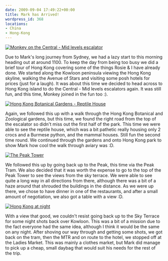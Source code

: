 ```yaml
---
date: 2009-09-04 17:49:22+00:00
title: Mark has Arrived!
wordpress_id: 368
locations:
- China
- Hong-Kong
---
```


[![Monkey on the Central - Mid levels escalator](http://travel.perry-online.me.uk/files/2012/08/sfpgMjAwOS8yMDA5LjA4LjA1IC0gMjAwOS4wOS4xMSBUb3VyIG9mIENoaW5hLzIwMDkuMDguMzEgLSAyMDA5LjA5LjExIEhvbmcgS29uZy8qSU1HXzQ2NjIuSlBHKippbWFnZSoqOGQ5OTMwNGM5Y2YwMjRjMjVhYWUwYTYzNGI4ZmNkYjkamp-199x300.jpg)](http://travel.perry-online.me.uk/files/2012/08/sfpgMjAwOS8yMDA5LjA4LjA1IC0gMjAwOS4wOS4xMSBUb3VyIG9mIENoaW5hLzIwMDkuMDguMzEgLSAyMDA5LjA5LjExIEhvbmcgS29uZy8qSU1HXzQ2NjIuSlBHKippbWFnZSoqOGQ5OTMwNGM5Y2YwMjRjMjVhYWUwYTYzNGI4ZmNkYjkamp.jpg)


Due to Mark's long journey from Sydney, we had a lazy start to this morning heading out at around 1100. To keep the day from being too busy we did a brief tour of Hong Kong covering some of the things Rosie & I have already done. We started along the Kowloon peninsula viewing the Hong Kong skyline, walking the Avenue of Stars and visiting some posh hotels for prices (just for a laugh). <!-- more -->It was about this time we decided to head across to Hong Kong island to do the Central - Mid levels escalators again. It was still fun, and this time, Monkey joined in the fun too :).


[![Hong Kong Botanical Gardens - Reptile House](http://travel.perry-online.me.uk/files/2012/08/sfpgMjAwOS8yMDA5LjA4LjA1IC0gMjAwOS4wOS4xMSBUb3VyIG9mIENoaW5hLzIwMDkuMDguMzEgLSAyMDA5LjA5LjExIEhvbmcgS29uZy8qSU1HXzQ2NzIuSlBHKippbWFnZSoqMWE3ZDY0ZjdkNzExZjA3OGNkNGRiN2RhODI5NmI2NDcamp-300x199.jpg)](http://travel.perry-online.me.uk/files/2012/08/sfpgMjAwOS8yMDA5LjA4LjA1IC0gMjAwOS4wOS4xMSBUb3VyIG9mIENoaW5hLzIwMDkuMDguMzEgLSAyMDA5LjA5LjExIEhvbmcgS29uZy8qSU1HXzQ2NzIuSlBHKippbWFnZSoqMWE3ZDY0ZjdkNzExZjA3OGNkNGRiN2RhODI5NmI2NDcamp.jpg)


Again, we followed this up with a walk through the Hong Kong Botanical and Zoological gardens, but this time, we found the right road from the top of the escalator so didn't miss out the first half of the park. This time we were able to see the reptile house, which was a bit pathetic really housing only 2 crocs and a Burmese python, and the mammal houses. Still fun the second time round. We continued through the gardens and onto Hong Kong park to show Mark how cool the walk through aviary was :D.


[![The Peak Tower](http://travel.perry-online.me.uk/files/2012/08/sfpgMjAwOS8yMDA5LjA4LjA1IC0gMjAwOS4wOS4xMSBUb3VyIG9mIENoaW5hLzIwMDkuMDguMzEgLSAyMDA5LjA5LjExIEhvbmcgS29uZy8qSU1HXzQ3MTYuSlBHKippbWFnZSoqMmFjNTRmNjZiOTVjZDI1ZmFlNTVmOWM5MWYwYzQ1ZTEamp-300x199.jpg)](http://travel.perry-online.me.uk/files/2012/08/sfpgMjAwOS8yMDA5LjA4LjA1IC0gMjAwOS4wOS4xMSBUb3VyIG9mIENoaW5hLzIwMDkuMDguMzEgLSAyMDA5LjA5LjExIEhvbmcgS29uZy8qSU1HXzQ3MTYuSlBHKippbWFnZSoqMmFjNTRmNjZiOTVjZDI1ZmFlNTVmOWM5MWYwYzQ1ZTEamp.jpg)


We followed this up by going back up to the Peak, this time via the Peak Tram. We also decided that it was worth the expense to go to the top of the Peak Tower to see the views from the sky terrace. We were able to see quite a long way in all directions from there, although there was a bit of a haze around that shrouded the buildings in the distance. As we were up there, we chose to have dinner in one of the restaurants, and after a small amount of negotiation, we also got a table with a view :D.


[![Hong Kong at night](http://travel.perry-online.me.uk/files/2012/08/sfpgMjAwOS8yMDA5LjA4LjA1IC0gMjAwOS4wOS4xMSBUb3VyIG9mIENoaW5hLzIwMDkuMDguMzEgLSAyMDA5LjA5LjExIEhvbmcgS29uZy8qSU1HXzQ3MzguSlBHKippbWFnZSoqMzVkMDE3ZGQ3YWE0NjUwMzkzZjRhMzUwOTIyNTlkNzAamp-300x199.jpg)](http://travel.perry-online.me.uk/files/2012/08/sfpgMjAwOS8yMDA5LjA4LjA1IC0gMjAwOS4wOS4xMSBUb3VyIG9mIENoaW5hLzIwMDkuMDguMzEgLSAyMDA5LjA5LjExIEhvbmcgS29uZy8qSU1HXzQ3MzguSlBHKippbWFnZSoqMzVkMDE3ZGQ3YWE0NjUwMzkzZjRhMzUwOTIyNTlkNzAamp.jpg)


With a view that good, we couldn't resist going back up to the Sky Terrace for some night shots back over Kowloon. This was a bit of a mission due to the fact everyone had the same idea, although I think it would be the same on any night. After shoving our way through and getting some shots, we got back on the tram, then the MTR and on route to the hotel, we stopped off at the Ladies Market. This was mainly a clothes market, but Mark did manage to pick up a cheap, small daybag that would suit his needs for the rest of the trip.
